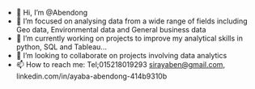 - 👋 Hi, I’m @Abendong
- 👀 I’m focused on analysing data from a wide range of fields including Geo data, Environmental data and General business data
- 🌱 I’m currently working on projects to improve my analytical skills in python, SQL and Tableau...
- 💞️ I’m looking to collaborate on projects involving data analytics
- 📫 How to reach me:
      Tel;015218019293 
      sirayaben@gmail.com, 
      linkedin.com/in/ayaba-abendong-414b9310b

<!---
Abendong/Abendong is a ✨ special ✨ repository because its `README.md` (this file) appears on your GitHub profile.
You can click the Preview link to take a look at your changes.
--->
